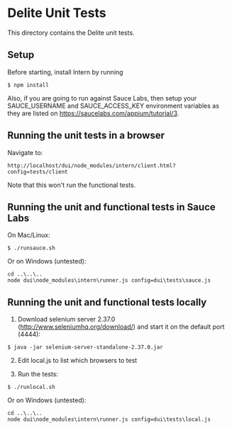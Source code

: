 # Delite Unit Tests

This directory contains the Delite unit tests.

## Setup

Before starting, install Intern by running

```
$ npm install
```

Also, if you are going to run against Sauce Labs, then
setup your SAUCE_USERNAME and SAUCE_ACCESS_KEY environment variables as they are listed
on https://saucelabs.com/appium/tutorial/3.


## Running the unit tests in a browser

Navigate to:

```
http://localhost/dui/node_modules/intern/client.html?config=tests/client
```

Note that this won't run the functional tests.


## Running the unit and functional tests in Sauce Labs

On Mac/Linux:

```
$ ./runsauce.sh
```

Or on Windows (untested):

```
cd ..\..\..
node dui\node_modules\intern\runner.js config=dui\tests\sauce.js
```

## Running the unit and functional tests locally

1) Download selenium server 2.37.0 (http://www.seleniumhq.org/download/) and start it on the default port (4444):

```
$ java -jar selenium-server-standalone-2.37.0.jar
```

2) Edit local.js to list which browsers to test

3) Run the tests:

```
$ ./runlocal.sh
```

Or on Windows (untested):

```
cd ..\..\..
node dui\node_modules\intern\runner.js config=dui\tests\local.js
```


